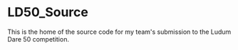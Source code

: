 # LD50_Source
This is the home of the source code for my team's submission to the Ludum Dare 50 competition.
